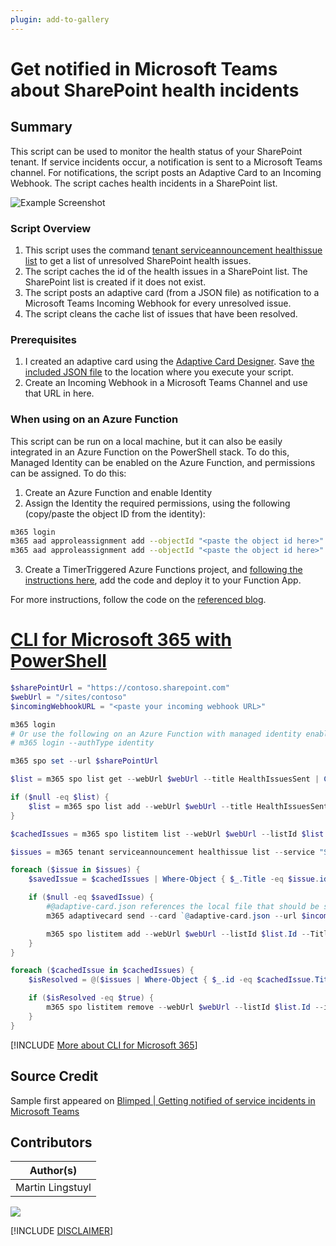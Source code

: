 ```yaml
---
plugin: add-to-gallery
---
```


# Get notified in Microsoft Teams about SharePoint health incidents

## Summary

This script can be used to monitor the health status of your SharePoint tenant. If service incidents occur, a notification is sent to a Microsoft Teams channel. For notifications, the script posts an Adaptive Card to an Incoming Webhook. The script caches health incidents in a SharePoint list.

![Example Screenshot](assets/example.png)

### Script Overview

1. This script uses the command [tenant serviceannouncement healthissue list](https://pnp.github.io/cli-microsoft365/cmd/tenant/serviceannouncement/serviceannouncement-healthissue-list/) to get a list of unresolved SharePoint health issues.
2. The script caches the id of the health issues in a SharePoint list. The SharePoint list is created if it does not exist.
3. The script posts an adaptive card (from a JSON file) as notification to a Microsoft Teams Incoming Webhook for every unresolved issue.
4. The script cleans the cache list of issues that have been resolved. 

### Prerequisites
1. I created an adaptive card using the [Adaptive Card Designer](https://adaptivecards.io/designer/). Save [the included JSON file](assets/adaptive-card.json) to the location where you execute your script.
2. Create an Incoming Webhook in a Microsoft Teams Channel and use that URL in here.

### When using on an Azure Function

This script can be run on a local machine, but it can also be easily integrated in an Azure Function on the PowerShell stack. To do this, Managed Identity can be enabled on the Azure Function, and permissions can be assigned. To do this:

1. Create an Azure Function and enable Identity
2. Assign the Identity the required permissions, using the following (copy/paste the object ID from the identity):

```sh
m365 login
m365 aad approleassignment add --objectId "<paste the object id here>" --resource "Microsoft Graph" --scope "ServiceHealth.Read.All"
m365 aad approleassignment add --objectId "<paste the object id here>" --resource "SharePoint" --scope "SharePoint.FullControl.All"
```

3. Create a TimerTriggered Azure Functions project, and [following the instructions here](https://www.blimped.nl/how-to-run-the-cli-for-microsoft365-on-an-azure-function/), add the code and deploy it to your Function App.

For more instructions, follow the code on the [referenced blog](https://www.blimped.nl/getting-notified-of-service-incidents-in-microsoft-teams/).
 
# [CLI for Microsoft 365 with PowerShell](#tab/cli-m365-ps)
```powershell
$sharePointUrl = "https://contoso.sharepoint.com"
$webUrl = "/sites/contoso"
$incomingWebhookURL = "<paste your incoming webhook URL>"

m365 login
# Or use the following on an Azure Function with managed identity enabled 
# m365 login --authType identity

m365 spo set --url $sharePointUrl

$list = m365 spo list get --webUrl $webUrl --title HealthIssuesSent | ConvertFrom-Json

if ($null -eq $list) {
    $list = m365 spo list add --webUrl $webUrl --title HealthIssuesSent --baseTemplate GenericList | ConvertFrom-Json
}

$cachedIssues = m365 spo listitem list --webUrl $webUrl --listId $list.Id --fields "Id,Title" | ConvertFrom-Json

$issues = m365 tenant serviceannouncement healthissue list --service "SharePoint Online" --query "[?!isResolved]" | ConvertFrom-Json

foreach ($issue in $issues) {
    $savedIssue = $cachedIssues | Where-Object { $_.Title -eq $issue.id }

    if ($null -eq $savedIssue) {
        #@adaptive-card.json references the local file that should be stored in the location where you execute your script.
        m365 adaptivecard send --card `@adaptive-card.json --url $incomingWebhookURL --cardData "{ \`"title\`": \`"A health incident occurred on SharePoint\`", \`"description\`": \`"$($issue.Title)\`", \`"issueId\`": \`"$($issue.id)\`", \`"issueTimestamp\`": \`"$($issue.startDateTime.ToString("yyyy-MM-ddTHH:mm:ssZ"))\`", \`"viewUrl\`": \`"https://admin.microsoft.com/Adminportal/Home#/servicehealth/:/alerts/$($issue.id)\`", \`"properties\`":[{\`"key\`":\`"Classification\`",\`"value\`":\`"$($issue.classification)\`"},{\`"key\`":\`"Feature Group\`",\`"value\`":\`"$($issue.featureGroup)\`"},{\`"key\`":\`"Feature\`",\`"value\`":\`"$($issue.feature)\`"}] }"

        m365 spo listitem add --webUrl $webUrl --listId $list.Id --Title $issue.id | out-null
    } 
}

foreach ($cachedIssue in $cachedIssues) {
    $isResolved = @($issues | Where-Object { $_.id -eq $cachedIssue.Title }).Count -eq 0

    if ($isResolved -eq $true) {
        m365 spo listitem remove --webUrl $webUrl --listId $list.Id --id $cachedIssue.Id --confirm | out-null
    }
}
```
[!INCLUDE [More about CLI for Microsoft 365](../../docfx/includes/MORE-CLIM365.md)]


## Source Credit

Sample first appeared on [Blimped | Getting notified of service incidents in Microsoft Teams](https://www.blimped.nl/getting-notified-of-service-incidents-in-microsoft-teams/)

## Contributors

| Author(s) |
|-----------|
| Martin Lingstuyl |



<img src="https://m365-visitor-stats.azurewebsites.net/script-samples/scripts/tenant-monitor-notify-healthstatus?labelText=Visitors" class="img-visitor" aria-hidden="true" />


[!INCLUDE [DISCLAIMER](../../docfx/includes/DISCLAIMER.md)]
